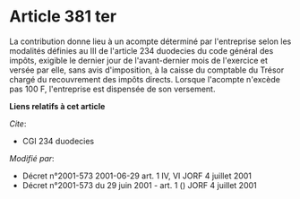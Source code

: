 # Article 381 ter

La contribution donne lieu à un acompte déterminé par l'entreprise selon les modalités définies au III de l'article 234
duodecies du code général des impôts, exigible le dernier jour de l'avant-dernier mois de l'exercice et versée par elle, sans
avis d'imposition, à la caisse du comptable du Trésor chargé du recouvrement des impôts directs. Lorsque l'acompte n'excède
pas 100 F, l'entreprise est dispensée de son versement.

**Liens relatifs à cet article**

_Cite_:

  - CGI 234 duodecies

_Modifié par_:

  - Décret n°2001-573 2001-06-29 art. 1 IV, VI JORF 4 juillet 2001
  - Décret n°2001-573 du 29 juin 2001 - art. 1 () JORF 4 juillet 2001
